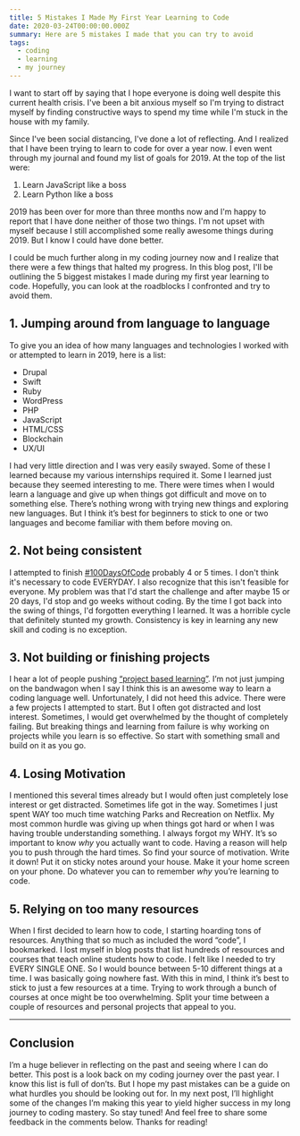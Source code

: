 ```yaml
---
title: 5 Mistakes I Made My First Year Learning to Code
date: 2020-03-24T00:00:00.000Z
summary: Here are 5 mistakes I made that you can try to avoid
tags:
  - coding
  - learning
  - my journey
---
```

I want to start off by saying that I hope everyone is doing well despite this current health crisis. I've been a bit anxious myself  so I'm trying to  distract myself by finding constructive ways to spend my time while I'm stuck in the house with my family.

Since I've been social distancing, I've done a lot of reflecting. And I realized that I have been trying to learn to code for over a year now. I even went through my journal and found my list of goals for 2019. At the top of the list were:

1. Learn JavaScript like a boss
2. Learn Python like a boss

2019 has been over for more than three months now and I'm happy to report that I have done neither of those two things. I'm not upset with myself because I still accomplished some really awesome things during 2019. But I know I could have done better.

I could be much further along in my coding journey now and I realize that there were a few things that halted my progress. In this blog post, I'll be outlining the 5 biggest mistakes I made during my first year learning to code. Hopefully, you can look at the roadblocks I confronted and try to avoid them. 

## **1. Jumping around from language to language**

To give you an idea of how many languages and technologies I worked with or attempted to learn in 2019, here is a list:

- Drupal
- Swift
- Ruby
- WordPress
- PHP
- JavaScript 
- HTML/CSS
- Blockchain 
- UX/UI

I had very little direction and I was very easily swayed. Some of these I learned because my various internships required it. Some I learned just because they seemed interesting to me. There were times when I would learn a language and give up when things got difficult and move on to something else. There’s nothing wrong with trying new things and exploring new languages. But I think it’s best for beginners to stick to one or two languages and become familiar with them before moving on. 

## **2. Not being consistent**

I attempted to finish [#100DaysOfCode]( https://www.100daysofcode.com/) probably 4 or 5 times. I don't think it's necessary to code EVERYDAY. I also recognize that this isn't feasible for everyone. My problem was that I'd start the challenge and after maybe 15 or 20 days, I'd stop and go weeks without coding. By the time I got back into the swing of things, I'd forgotten everything I learned. It was a horrible cycle that definitely stunted my growth. Consistency is key in learning any new skill and coding is no exception.

## **3. Not building or finishing projects**

I hear a lot of people pushing [“project based learning”](https://www.definedstem.com/blog/what-is-project-based-learning/). I’m not just jumping on the bandwagon when I say I think this is an awesome way to learn a coding language well.  Unfortunately, I did not heed this advice. There were a few projects I attempted to start. But I often got distracted and lost interest. Sometimes, I would get overwhelmed by the thought of completely failing.  But breaking things and learning from failure is why working on projects while you learn is so effective. So start with something small and build on it as you go.  

## **4. Losing Motivation**

I mentioned this several times already but I would often just completely lose interest or get distracted. Sometimes life got in the way. Sometimes I just spent WAY too much time watching Parks and Recreation on Netflix.  My most common hurdle was giving up when things got hard or when I was having trouble understanding something. I always forgot my WHY. It’s so important to know *why* you actually want to code. Having a reason will help you to push through the hard times.  So find your source of motivation. Write it down! Put it on sticky notes around your house. Make it your home screen on your phone.  Do whatever you can to remember *why*  you’re learning to code. 
 
## **5. Relying on too many resources**

When I first decided to learn how to code, I starting hoarding tons of resources. Anything that so much as included the word “code”, I bookmarked. I lost myself in blog posts that list hundreds of resources and courses that teach online students how to code. I felt like I needed to try EVERY SINGLE ONE. So I would bounce between 5-10 different things at a time. I was basically going nowhere fast. With this in mind, I think it’s best to stick to just a few resources at a time. Trying to work through a bunch of courses at once might be too overwhelming.  Split your time between a couple of resources and personal projects that appeal to you.

_______________

## **Conclusion**

I’m a huge believer in reflecting on the past and seeing where I can do better. This post is a look back on my coding journey over the past year.  I know this list is full of don’ts. But I hope my past mistakes can be a guide on what hurdles you should be looking out for. In my next post, I’ll highlight some of the changes I’m making this year to yield higher success in my long journey to coding mastery. So stay tuned! And feel free to share some feedback in the comments below. Thanks for reading!
